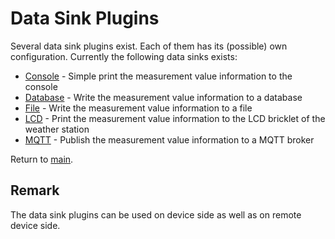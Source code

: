 # Data Sink Plugins

Several data sink plugins exist. Each of them has its (possible) own configuration. Currently the following data sinks exists:

* [Console](./Console/Readme.md) - Simple print the measurement value information to the console
* [Database](./Database/Readme.md) - Write the measurement value information to a database
* [File](./File/Readme.md) - Write the measurement value information to a file
* [LCD](./Lcd/Readme.md) - Print the measurement value information to the LCD bricklet of the weather station
* [MQTT](./MQTT/Readme.md) - Publish the measurement value information to a MQTT broker

Return to [main](./../../Readme.md).

## Remark

The data sink plugins can be used on device side as well as on remote device side.